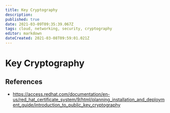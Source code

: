 ```yaml
---
title: Key Cryptography
description: 
published: true
date: 2021-03-09T09:35:39.067Z
tags: cloud, networking, security, cryptography
editor: markdown
dateCreated: 2021-03-08T09:59:01.021Z
---
```


# Key Cryptography
## References
- https://access.redhat.com/documentation/en-us/red_hat_certificate_system/9/html/planning_installation_and_deployment_guide/introduction_to_public_key_cryptography